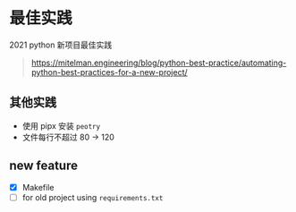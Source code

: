 # 最佳实践

2021 python 新项目最佳实践
> <https://mitelman.engineering/blog/python-best-practice/automating-python-best-practices-for-a-new-project/>


## 其他实践

- 使用 pipx 安装 `peotry`
- 文件每行不超过 80 -> 120
## new feature

- [x] Makefile
- [ ] for old project using `requirements.txt`
